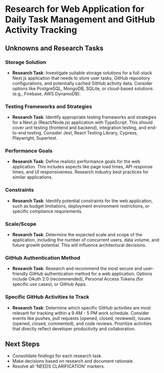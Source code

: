 # Research for Web Application for Daily Task Management and GitHub Activity Tracking

## Unknowns and Research Tasks

### Storage Solution
- **Research Task**: Investigate suitable storage solutions for a full-stack Next.js application that needs to store user tasks, GitHub repository configurations, and potentially cached GitHub activity data. Consider options like PostgreSQL, MongoDB, SQLite, or cloud-based solutions (e.g., Firebase, AWS DynamoDB).

### Testing Frameworks and Strategies
- **Research Task**: Identify appropriate testing frameworks and strategies for a Next.js (React/Node.js) application with TypeScript. This should cover unit testing (frontend and backend), integration testing, and end-to-end testing. Consider Jest, React Testing Library, Cypress, Playwright, Supertest.

### Performance Goals
- **Research Task**: Define realistic performance goals for the web application. This includes aspects like page load times, API response times, and UI responsiveness. Research industry best practices for similar applications.

### Constraints
- **Research Task**: Identify potential constraints for the web application, such as budget limitations, deployment environment restrictions, or specific compliance requirements.

### Scale/Scope
- **Research Task**: Determine the expected scale and scope of the application, including the number of concurrent users, data volume, and future growth potential. This will influence architectural decisions.

### GitHub Authentication Method
- **Research Task**: Research and recommend the most secure and user-friendly GitHub authentication method for a web application. Options include OAuth 2.0 (recommended), Personal Access Tokens (for specific use cases), or GitHub Apps.

### Specific GitHub Activities to Track
- **Research Task**: Determine which specific GitHub activities are most relevant for tracking within a 9 AM - 5 PM work schedule. Consider events like pushes, pull requests (opened, closed, reviewed), issues (opened, closed, commented), and code reviews. Prioritize activities that directly reflect developer productivity and collaboration.

## Next Steps
- Consolidate findings for each research task.
- Make decisions based on research and document rationale.
- Resolve all 'NEEDS CLARIFICATION' markers.